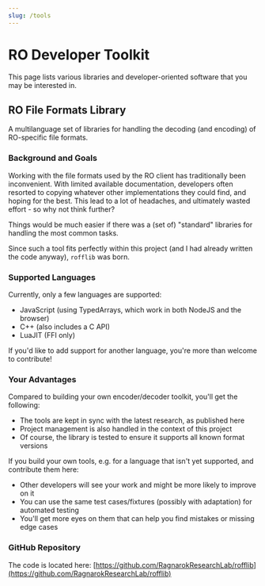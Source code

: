 ```yaml
---
slug: /tools
---
```


# RO Developer Toolkit

This page lists various libraries and developer-oriented software that you may be interested in.

## RO File Formats Library

A multilanguage set of libraries for handling the decoding (and encoding) of RO-specific file formats.

### Background and Goals

Working with the file formats used by the RO client has traditionally been inconvenient. With limited available documentation, developers often resorted to copying whatever other implementations they could find, and hoping for the best. This lead to a lot of headaches, and ultimately wasted effort - so why not think further?

Things would be much easier if there was a (set of) "standard" libraries for handling the most common tasks.

Since such a tool fits perfectly within this project (and I had already written the code anyway), `rofflib` was born.

### Supported Languages

Currently, only a few languages are supported:

* JavaScript (using TypedArrays, which work in both NodeJS and the browser)
* C++ (also includes a C API)
* LuaJIT (FFI only)

If you'd like to add support for another language, you're more than welcome to contribute!

### Your Advantages

Compared to building your own encoder/decoder toolkit, you'll get the following:

* The tools are kept in sync with the latest research, as published here
* Project management is also handled in the context of this project
* Of course, the library is tested to ensure it supports all known format versions

If you build your own tools, e.g. for a language that isn't yet supported, and contribute them here:

* Other developers will see your work and might be more likely to improve on it
* You can use the same test cases/fixtures (possibly with adaptation) for automated testing
* You'll get more eyes on them that can help you find mistakes or missing edge cases

### GitHub Repository

The code is located here: [https://github.com/RagnarokResearchLab/rofflib](https://github.com/RagnarokResearchLab/rofflib)